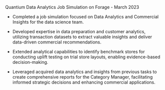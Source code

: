 
Quantium Data Analytics Job Simulation on Forage - March 2023


 * Completed a job simulation focused on Data Analytics and Commercial Insights
   for the data science team.
 * Developed expertise in data preparation and customer analytics, utilizing
   transaction datasets to extract valuable insights and deliver data-driven
   commercial recommendations.
 * Extended analytical capabilities to identify benchmark stores for conducting
   uplift testing on trial store layouts, enabling evidence-based
   decision-making.
 * Leveraged acquired data analytics and insights from previous tasks to create
   comprehensive reports for the Category Manager, facilitating informed
   strategic decisions and enhancing commercial applications.
   
    

